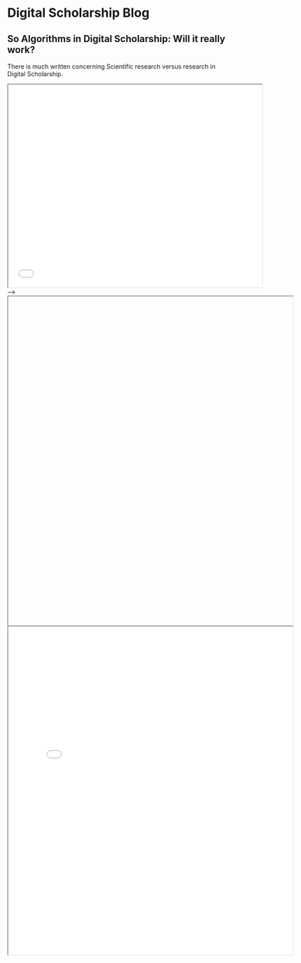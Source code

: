 # Digital Scholarship Blog

## So Algorithms in Digital Scholarship: Will it really work?

There is much written concerning Scientific research versus research in Digital Scholarship. 

<iframe style='width: 580px; height: 463px;' src='//voyant-tools.org/tool/Trends/?query=novel&corpus=3c6ed61edb2bcec5e52329dc5f99b8a7'></iframe>
-->

<iframe style="width:650px; height: 750px; src="processing/empty-example/index.html"></iframe>
<iframe style="width:650px; height: 750px;" src="processing/empty-example/index.html"></iframe>
